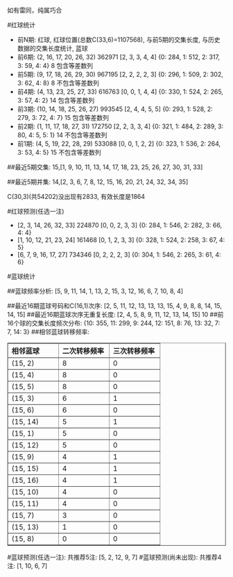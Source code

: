 <!-- 
.. title: 双色球2011050期(2011-05-03)数据分析报告
.. slug: slott-2011050-2011-05-03-report
.. date: 2011-05-04 08:00:00 UTC+08:00
.. tags: Lottery
.. link: 
.. description: 
.. type: text
-->

如有雷同，纯属巧合

<!-- TEASER_END-->

#红球统计

- 前N期: 红球, 红球位置(总数C(33,6)=1107568), 与前5期的交集长度, 与历史数据的交集长度统计, 蓝球
- 前6期: (2, 16, 17, 20, 26, 32) 362971 [2, 3, 3, 4, 4] {0: 284, 1: 512, 2: 317, 3: 59, 4: 4} 8 包含等差数列
- 前5期: (9, 17, 18, 26, 29, 30) 967195 [2, 2, 2, 2, 3] {0: 296, 1: 509, 2: 302, 3: 62, 4: 8} 8 不包含等差数列
- 前4期: (4, 13, 23, 25, 27, 33) 616763 [0, 0, 1, 4, 4] {0: 330, 1: 524, 2: 265, 3: 57, 4: 2} 14 包含等差数列
- 前3期: (10, 14, 18, 25, 26, 27) 993545 [2, 4, 4, 5, 5] {0: 293, 1: 528, 2: 279, 3: 72, 4: 7} 15 包含等差数列
- 前2期: (1, 11, 17, 18, 27, 31) 172750 [2, 2, 3, 3, 4] {0: 321, 1: 484, 2: 289, 3: 80, 4: 5, 5: 1} 14 不包含等差数列
- 前1期: (4, 5, 19, 22, 28, 29) 533088 [0, 0, 1, 2, 2] {0: 323, 1: 536, 2: 264, 3: 53, 4: 5} 15 不包含等差数列

##最近5期交集:
15,[1, 9, 10, 11, 13, 14, 17, 18, 23, 25, 26, 27, 30, 31, 33]

##最近5期并集:
14,[2, 3, 6, 7, 8, 12, 15, 16, 20, 21, 24, 32, 34, 35]

C(30,3)(共54202)没出现有2833, 
有效长度是1864

#红球预测(任选一注)

- [2, 3, 14, 26, 32, 33] 224870 [0, 0, 2, 3, 3] {0: 284, 1: 546, 2: 282, 3: 66, 4: 4}
- [1, 10, 12, 21, 23, 24] 161468 [0, 1, 2, 3, 3] {0: 328, 1: 524, 2: 258, 3: 67, 4: 5}
- [6, 7, 9, 16, 17, 27] 734346 [0, 2, 2, 2, 3] {0: 304, 1: 546, 2: 265, 3: 61, 4: 6}

#蓝球统计

##蓝球频率分析:
[5, 9, 11, 14, 1, 13, 2, 15, 3, 12, 16, 6, 7, 10, 8, 4]

##最近16期蓝球号码和C(16,1)次序:
[2, 5, 11, 12, 13, 13, 13, 15, 4, 9, 8, 8, 14, 15, 14, 15]
##最近16期蓝球次序无重复长度:
[2, 4, 5, 8, 9, 11, 12, 13, 14, 15] 10
##前16个球的交集长度频次分布:
{10: 355, 11: 299, 9: 244, 12: 151, 8: 76, 13: 32, 7: 7, 14: 3}
##相邻蓝球转移频率:
<table border="1" class="table table-striped dataframe">
  <thead>
    <tr style="text-align: left;">
      <th style="min-width: 100px;">相邻蓝球</th>
      <th style="min-width: 100px;">二次转移频率</th>
      <th style="min-width: 100px;">三次转移频率</th>
    </tr>
  </thead>
  <tbody>
    <tr>
      <td>  (15, 2)</td>
      <td> 8</td>
      <td> 0</td>
    </tr>
    <tr>
      <td>  (15, 4)</td>
      <td> 8</td>
      <td> 0</td>
    </tr>
    <tr>
      <td>  (15, 5)</td>
      <td> 8</td>
      <td> 0</td>
    </tr>
    <tr>
      <td>  (15, 3)</td>
      <td> 6</td>
      <td> 1</td>
    </tr>
    <tr>
      <td>  (15, 6)</td>
      <td> 6</td>
      <td> 0</td>
    </tr>
    <tr>
      <td> (15, 14)</td>
      <td> 5</td>
      <td> 1</td>
    </tr>
    <tr>
      <td>  (15, 1)</td>
      <td> 5</td>
      <td> 0</td>
    </tr>
    <tr>
      <td> (15, 12)</td>
      <td> 5</td>
      <td> 0</td>
    </tr>
    <tr>
      <td>  (15, 9)</td>
      <td> 4</td>
      <td> 1</td>
    </tr>
    <tr>
      <td> (15, 15)</td>
      <td> 4</td>
      <td> 1</td>
    </tr>
    <tr>
      <td> (15, 16)</td>
      <td> 4</td>
      <td> 1</td>
    </tr>
    <tr>
      <td> (15, 10)</td>
      <td> 4</td>
      <td> 0</td>
    </tr>
    <tr>
      <td> (15, 11)</td>
      <td> 4</td>
      <td> 0</td>
    </tr>
    <tr>
      <td>  (15, 7)</td>
      <td> 3</td>
      <td> 0</td>
    </tr>
    <tr>
      <td> (15, 13)</td>
      <td> 1</td>
      <td> 0</td>
    </tr>
    <tr>
      <td>  (15, 8)</td>
      <td> 0</td>
      <td> 0</td>
    </tr>
  </tbody>
</table>
#蓝球预测(任选一注):
共推荐5注: [5, 2, 12, 9, 7]
#蓝球预测(尚未出现):
共推荐4注: [1, 10, 6, 7]

